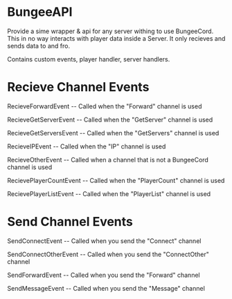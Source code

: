BungeeAPI
=========

Provide a sime wrapper & api for any server withing to use BungeeCord. This in no way interacts with player data inside a Server. It only recieves and sends data to and fro.

Contains custom events, player handler, server handlers.

Recieve Channel Events
==========
RecieveForwardEvent -- Called when the "Forward" channel is used

RecieveGetServerEvent -- Called when the "GetServer" channel is used

RecieveGetServersEvent -- Called when the "GetServers" channel is used

RecieveIPEvent -- Called when the "IP" channel is used

RecieveOtherEvent -- Called when a channel that is not a BungeeCord channel is used

RecievePlayerCountEvent -- Called when the "PlayerCount" channel is used

RecievePlayerListEvent -- Called when the "PlayerList" channel is used

Send Channel Events
==========
SendConnectEvent -- Called when you send the "Connect" channel

SendConnectOtherEvent -- Called when you send the "ConnectOther" channel

SendForwardEvent -- Called when you send the "Forward" channel

SendMessageEvent -- Called when you send the "Message" channel
